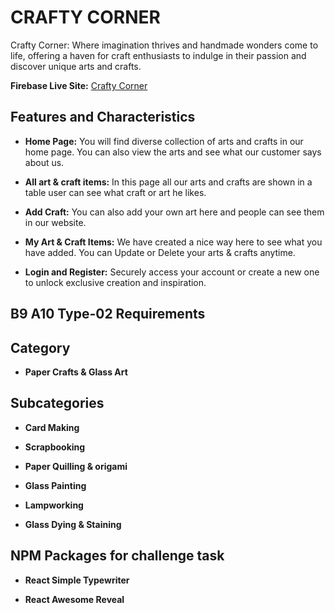 # CRAFTY CORNER

Crafty Corner: Where imagination thrives and handmade wonders come to life, offering a haven for craft enthusiasts to indulge in their passion and discover unique arts and crafts.

**Firebase Live Site:** [Crafty Corner](https://arts-crafts-6e42f.web.app)


## Features and  Characteristics

- **Home Page:** You will find diverse collection of arts and crafts in our home page. You can also view the arts and see what our customer says about us.

- **All art & craft items:** In this page all our arts and crafts are shown in a table user can see what craft or art he likes.

- **Add Craft:** You can also add your own art here and people can see them in our website.

- **My Art & Craft Items:** We have created a nice way here to see what you have added. You can Update or Delete your arts & crafts anytime.

- **Login and Register:** Securely access your account or create a new one to unlock exclusive creation and inspiration.


## B9 A10 Type-02 Requirements


## Category

- **Paper Crafts & Glass Art**

## Subcategories

- **Card Making**

- **Scrapbooking**

- **Paper Quilling & origami**

- **Glass Painting**

- **Lampworking**

- **Glass Dying & Staining**



## NPM Packages for challenge task

- **React Simple Typewriter**

- **React Awesome Reveal**





